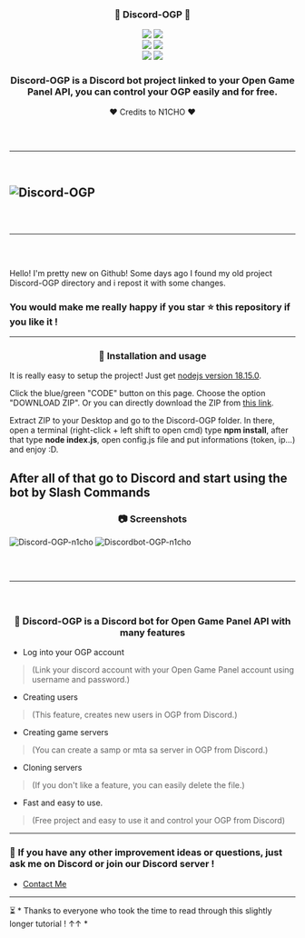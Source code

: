 ### <div align="center"> 🎃 Discord-OGP 🎃

<div align="center">
    <img src="https://img.shields.io/github/languages/top/notN1CHO/Discord-OGP?color=%23000000">
    <img src="https://img.shields.io/github/stars/notN1CHO/Discord-OGP?color=%23000000&logoColor=%23000000">
    <br>
    <img src="https://img.shields.io/github/commit-activity/w/notN1CHO/Discord-OGP?color=%23000000"> 
    <img src="https://img.shields.io/github/last-commit/notN1CHO/Discord-OGP?color=%23000000&logoColor=%23000000">
    <br>
    <img src="https://img.shields.io/github/issues/notN1CHO/Discord-OGP?color=%23000000&logoColor=%23000000">
    <img src="https://img.shields.io/github/issues-closed/notN1CHO/Discord-OGP?color=%23000000&logoColor=%23000000">



### Discord-OGP is a Discord bot project linked to your Open Game Panel API, you can control your OGP easily and for free. 

 ❤️ Credits to N1CHO ❤️

</div>
<hr style="border-radius: 2%; margin-top: 60px; margin-bottom: 60px;" noshade="" size="20" width="100%">

![Discord-OGP](https://camo.githubusercontent.com/9a9d7907a4e7fb7a7c453c0ea9109262d6714af739e861c34c84a4d9d6dc7cb6/68747470733a2f2f692e696d6775722e636f6d2f79525a723952662e706e67)
---------------------------------------------------------------------------------------------------
<hr style="border-radius: 2%; margin-top: 60px; margin-bottom: 60px;" noshade="" size="20" width="100%">

Hello! I'm pretty new on Github! Some days ago I found my old project Discord-OGP directory and i repost it with some changes.

### You would make me really happy if you star ⭐ this repository if you like it !
---------------------------------------------------------------------------------------------------
<div align="center">

### 💉 **Installation and usage**

</div>

It is really easy to setup the project! Just get [nodejs version 18.15.0](https://nodejs.org/dist/latest-v18.x/node-v18.15.0-x64.msi).

Click the blue/green "CODE" button on this page. Choose the option "DOWNLOAD ZIP". Or you can directly download the ZIP from [this link](https://github.com/notN1CHO/Discord-OGP/archive/refs/heads/main.zip).

Extract ZIP to your Desktop and go to the Discord-OGP folder. In there, open a terminal (right-click + left shift to open cmd) type **npm install**, after that type **node index.js**, open config.js file and put informations (token, ip...) and enjoy :D.

After all of that go to Discord and start using the bot by Slash Commands
---------------------------------------------------------------------------------------------------
<div align="center">

### 📷 **Screenshots**

</div>

![Discord-OGP-n1cho](https://media.discordapp.net/attachments/867378834559336458/1090348043527802910/image.png)
![Discordbot-OGP-n1cho](https://media.discordapp.net/attachments/867378834559336458/1090348491529781288/image.png)
<hr style="border-radius: 2%; margin-top: 60px; margin-bottom: 60px;" noshade="" size="20" width="100%">

<div align="center">

### 🎈 **Discord-OGP is a Discord bot for Open Game Panel API with many features**

</div>

- Log into your OGP account
> (Link your discord account with your Open Game Panel account using username and password.)

- Creating users 
> (This feature, creates new users in OGP from Discord.)

- Creating game servers
> (You can create a samp or mta sa server in OGP from Discord.)

- Cloning servers 
> (If you don't like a feature, you can easily delete the file.)

- Fast and easy to use.
> (Free project and easy to use it and control your OGP from Discord)
------------------------------------------------------------------------------------------------------------
### 📝 **If you have any other improvement ideas or questions, just ask me on Discord or join our Discord server !**

- [Contact Me](https://discordlookup.com/user/704896961563590767)
                                                                                                                                                               
------------------------------------------------------------------------------------------------------------
⏳ * Thanks to everyone who took the time to read through this slightly longer tutorial ! ↑↑ *

